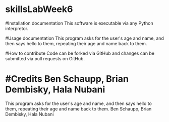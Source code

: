 # skillsLabWeek6
#Installation documentation
This software is executable via any Python interpretor.

#Usage documentation
This program asks for the user's age and name, and then says hello to them, repeating their age and name back to them.

#How to contribute
Code can be forked via GitHub and changes can be submitted via pull requests on GitHub.

#Credits
Ben Schaupp, Brian Dembisky, Hala Nubani
=======
This program asks for the user's age and name, and then says hello to them, repeating their age and name back to them.
Ben Schaupp, Brian Dembisky, Hala Nubani 
